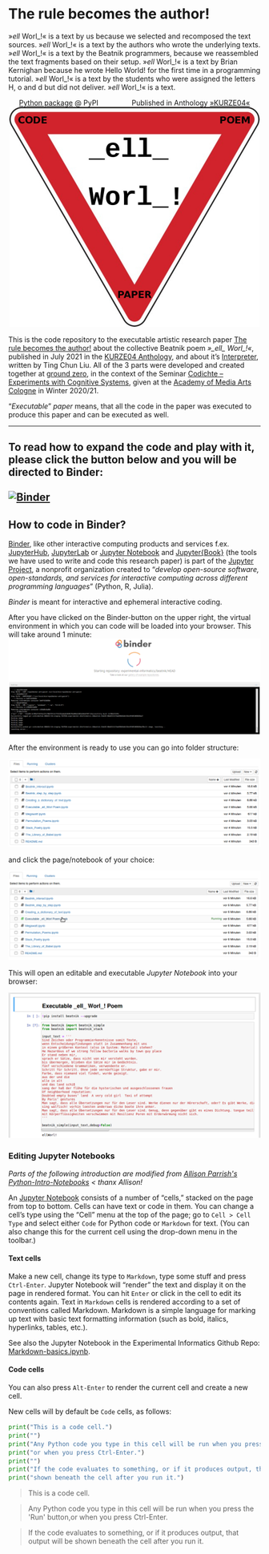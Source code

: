 # The rule becomes the author!


»_ell_ Worl_!« is a text by us because we selected and recomposed the text sources. »_ell_ Worl_!« is a text by the authors who wrote the underlying texts. »_ell_ Worl_!« is a text by the Beatnik programmers, because we reassembled the text fragments based on their setup. »_ell_ Worl_!« is a text by Brian Kernighan because he wrote Hello World! for the first time in a programming tutorial. »_ell_ Worl_!« is a text by the students who were assigned the letters H, o and d but did not deliver. »_ell_ Worl_!« is a text.
<center><a href="https://pypi.org/project/beatnik/">Python package</a> @ PyPI &nbsp&nbsp&nbsp&nbsp&nbsp&nbsp&nbsp&nbsp&nbsp&nbsp&nbsp&nbsp&nbsp&nbsp&nbsp&nbspPublished in Anthology <a href="https://www.khm.de/kurze/">»KURZE04«</a>
</center>
<center><img src="./_images/co-po-pa.jpg" alt="img" width="500px" /></center>

This is the code repository to the executable artistic research paper [The rule becomes the author!](https://dev.ground-zero.khm.de/ell-worl-paper/) about the collective Beatnik poem *»\_ell\_ Worl\_!«*, published in July 2021 in the [KURZE04 Anthology](https://www.khm.de/kurze/), and about it’s [Interpreter](https://pypi.org/project/beatnik/), written by Ting Chun Liu. All of the 3 parts were developed and created together at [ground zero](https://ground-zero.khm.de/), in the context of the Seminar [Codichte – Experiments with Cognitive Systems](https://ground-zero.khm.de/?portfolio=seminar-codichte-experiments-with-cognitive-systems), given at the [Academy of Media Arts Cologne](https://en.khm.de/home/) in Winter 2020/21.

“*Executable*” *paper* means, that all the code in the paper was executed to produce this paper and can be executed as well. 

--------------------
To read how to expand the code and play with it, please click the button below and you will be directed to Binder:<br><br>
[![Binder](https://mybinder.org/badge_logo.svg)](https://mybinder.org/v2/gh/experimental-informatics/_ell_-Worl_-/HEAD)
---------------------

## How to code in Binder?

[Binder](https://jupyter.org/binder), like other interactive computing products and services f.ex. [JupyterHub](https://jupyterhub.readthedocs.io/en/latest/), [JupyterLab](https://jupyterlab.readthedocs.io/en/stable/) or [Jupyter Notebook](https://jupyter-notebook.readthedocs.io/en/stable/) and [Jupyter{Book}](https://jupyterbook.org/intro.html) (the tools we have used to write and code this research paper) is part of the [Jupyter Project](https://jupyter.readthedocs.io/en/latest/), a nonprofit organization created to “*develop open-source software, open-standards, and services for interactive computing across different programming languages*” (Python, R, Julia).

*Binder* is meant for interactive and ephemeral interactive coding.

After you have clicked on the Binder-button on the upper right, the virtual environment in which you can code will be loaded into your browser. This will take around 1 minute:
<img src="./_images/binder.png" alt="push-pop" width="820px" />

After the environment is ready to use you can go into folder structure:

![img](./_images/folders.png)

 and click the page/notebook of your choice:

![img](./_images/files.png)

This will open an editable and executable *Jupyter Notebook* into your browser:

![img](./_images/execpoem.png)

### Editing Jupyter Notebooks 

*Parts of the following introduction are modified from [Allison Parrish's Python-Intro-Notebooks](https://github.com/aparrish/dmep-python-intro) < thanx Allison!* 


An [Jupyter Notebook](https://jupyter-notebook.readthedocs.io/en/stable/) consists of a number of “cells,” stacked on the page from top to bottom. Cells can have text or code in them. You can change a cell’s type using the “Cell” menu at the top of the page; go to `Cell > Cell Type` and select either `Code` for Python code or `Markdown` for text. (You can also change this for the current cell using the drop-down menu in the toolbar.)

#### Text cells

Make a new cell, change its type to `Markdown`, type some stuff and press `Ctrl-Enter`. Jupyter Notebook will “render” the text and display it on the page in rendered format. You can hit `Enter` or click in the cell to edit its contents again. Text in `Markdown` cells is rendered according to a set of conventions called Markdown. Markdown is a simple language for marking up text with basic text formatting information (such as bold, italics, hyperlinks, tables, etc.).

See also the Jupyter Notebook in the Experimental Informatics Github Repo: [Markdown-basics.ipynb](https://github.com/experimental-informatics/hands-on-python/blob/master/Markdown-basics.ipynb).
#### Code cells

You can also press `Alt-Enter` to render the current cell and create a new cell. 

New cells will by default be `Code` cells, as follows:

```python
print("This is a code cell.")
print("")
print("Any Python code you type in this cell will be run when you press the 'Run' button,")
print("or when you press Ctrl-Enter.")
print("")
print("If the code evaluates to something, or if it produces output, that output will be")
print("shown beneath the cell after you run it.")
```
> This is a code cell.

> Any Python code you type in this cell will be run when you press the 'Run' button,or when you press Ctrl-Enter.

> If the code evaluates to something, or if it produces output, that output will be shown beneath the cell after you run it.




